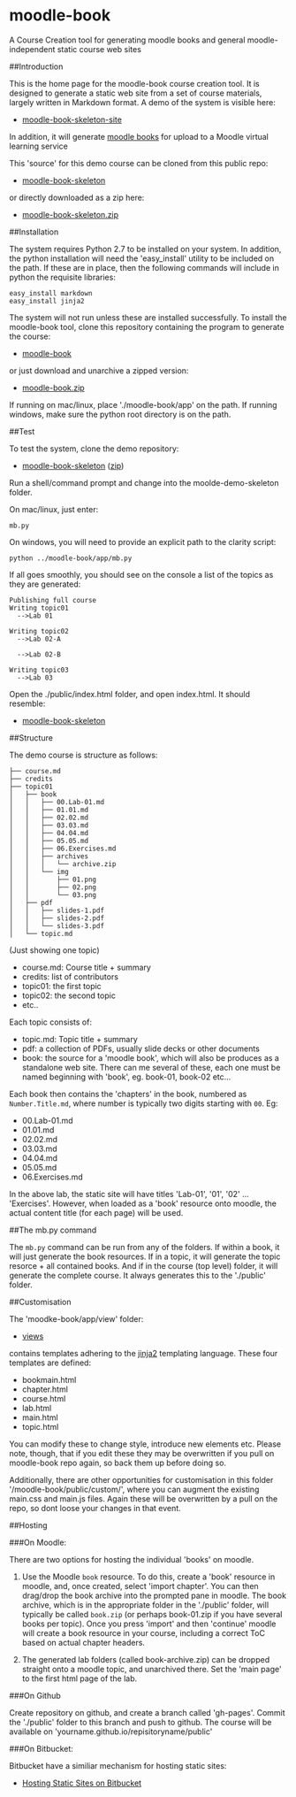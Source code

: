 moodle-book
============

A Course Creation tool for generating moodle books and general moodle-independent static course web sites

##Introduction

This is the home page for the moodle-book course creation tool. It is designed to generate a static web site from a set of course materials, largely written in Markdown format. A demo of the system is visible here:

- [moodle-book-skeleton-site](http://edeleastar.github.io/moodle-book-skeleton/public)

In addition, it will generate [moodle books](http://docs.moodle.org/26/en/Book_module) for upload to a Moodle virtual learning service

This 'source' for this demo course can be cloned from this public repo:

- [moodle-book-skeleton](https://github.com/edeleastar/moodle-book-skeleton)

or directly downloaded as a zip here:

- [moodle-book-skeleton.zip](https://github.com/edeleastar/moodle-book-skeleton/archive/master.zip)

##Installation

The system requires Python 2.7 to be installed on your system. In addition, the python installation will need the 'easy_install' utility to be included on the path. If these are in place, then the following commands will include in python the requisite libraries:

~~~
easy_install markdown
easy_install jinja2
~~~

The system will not run unless these are installed successfully.  To install the moodle-book tool, clone this repository containing the program to generate the course:

 - [moodle-book](https://github.com/edeleastar/moodle-book)

 or just download and unarchive a zipped version:

 - [moodle-book.zip](https://github.com/edeleastar/moodle-book/archive/master.zip)

If running on mac/linux, place './moodle-book/app' on the path. If running windows, make sure the python root directory is on the path.

##Test

To test the system, clone the demo repository:

- [moodle-book-skeleton](https://github.com/edeleastar/moodle-book-skeleton) ([zip](https://github.com/edeleastar/moodle-book-skeleton/archive/master.zip))

Run a shell/command prompt and change into the moolde-demo-skeleton folder.

On mac/linux, just enter:

~~~
mb.py
~~~

On windows, you will need to provide an explicit path to the clarity script:

~~~
python ../moodle-book/app/mb.py
~~~

If all goes smoothly, you should see on the console a list of the topics as they are generated:

~~~
Publishing full course
Writing topic01
  -->Lab 01

Writing topic02
  -->Lab 02-A

  -->Lab 02-B

Writing topic03
  -->Lab 03
~~~

Open the ./public/index.html folder, and open index.html. It should resemble:

- [moodle-book-skeleton](https://github.com/edeleastar/moodle-book-skeleton)

##Structure

The demo course is structure as follows:

~~~
├── course.md
├── credits
├── topic01
│   ├── book
│   │   ├── 00.Lab-01.md
│   │   ├── 01.01.md
│   │   ├── 02.02.md
│   │   ├── 03.03.md
│   │   ├── 04.04.md
│   │   ├── 05.05.md
│   │   ├── 06.Exercises.md
│   │   ├── archives
│   │   │   └── archive.zip
│   │   └── img
│   │       ├── 01.png
│   │       ├── 02.png
│   │       └── 03.png
│   ├── pdf
│   │   ├── slides-1.pdf
│   │   ├── slides-2.pdf
│   │   └── slides-3.pdf
│   └── topic.md
~~~

(Just showing one topic)

- course.md: Course title + summary
- credits: list of contributors
- topic01: the first topic
- topic02: the second topic
- etc..

Each topic consists of:

- topic.md: Topic title + summary
- pdf: a collection of PDFs, usually slide decks or other documents
- book: the source for a 'moodle book', which will also be produces as a standalone web site. There can me several of these, each one must be named beginning with 'book', eg. book-01, book-02 etc...

Each book then contains the 'chapters' in the book, numbered as  `Number.Title.md`, where number is typically two digits starting with `00`. Eg:

- 00.Lab-01.md
- 01.01.md
- 02.02.md
- 03.03.md
- 04.04.md
- 05.05.md
- 06.Exercises.md

In the above lab, the static site will have titles 'Lab-01', '01', '02' ... 'Exercises'. However, when loaded as a 'book' resource onto moodle, the actual content title (for each page) will be used.

##The mb.py command

The `mb.py` command can be run from any of the folders. If within a book, it will just generate the book resources. If in a topic, it will generate the topic resorce + all contained books. And if in the course (top level) folder, it will generate the complete course. It always generates this to the './public' folder.

##Customisation

The 'moodke-book/app/view' folder:

- [views](https://github.com/edeleastar/moodle-book/tree/master/app/views)

contains templates adhering to the [jinja2](http://jinja.pocoo.org/docs/templates/) templating language. These four templates are defined:

- bookmain.html
- chapter.html
- course.html
- lab.html
- main.html
- topic.html

You can modify these to change style, introduce new elements etc. Please note, though, that if you edit these they may be overwritten if you pull on moodle-book repo again, so back them up before doing so.

Additionally, there are other opportunities for customisation in this folder '/moodle-book/public/custom/', where you can augment the existing main.css and main.js files. Again these will be overwritten by a pull on the repo, so dont loose your changes in that event.

##Hosting

###On Moodle:

There are two options for hosting the individual 'books' on moodle.

1. Use the Moodle `book` resource. To do this, create a 'book' resource in moodle, and, once created, select 'import chapter'. You can then drag/drop the book archive into the prompted pane in moodle. The book archive, which is in the appropriate folder in the './public' folder, will typically be called `book.zip` (or perhaps book-01.zip if you have several books per topic). Once you press 'import' and then 'continue' moodle will create a book resource in your course, including a correct ToC based on actual chapter headers.

2. The generated lab folders (called book-archive.zip) can be dropped straight onto a moodle topic, and unarchived there. Set the 'main page' to the first html page of the lab. 

###On Github

Create repository on github, and create a branch called 'gh-pages'. Commit the './public' folder to this branch and push to github. The course will be available on 'yourname.github.io/repisitoryname/public'

###On Bitbucket:

Bitbucket have a similiar mechanism for hosting static sites:

- [Hosting Static Sites on Bitbucket](https://confluence.atlassian.com/display/BITBUCKET/Publishing+a+Website+on+Bitbucket)



